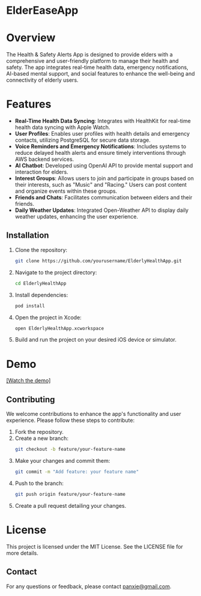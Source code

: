# ElderEaseApp

# Overview
The Health & Safety Alerts App is designed to provide elders with a comprehensive and user-friendly platform to manage their health and safety. The app integrates real-time health data, emergency notifications, AI-based mental support, and social features to enhance the well-being and connectivity of elderly users.

# Features
- **Real-Time Health Data Syncing**: Integrates with HealthKit for real-time health data syncing with Apple Watch.
- **User Profiles**: Enables user profiles with health details and emergency contacts, utilizing PostgreSQL for secure data storage.
- **Voice Reminders and Emergency Notifications**: Includes systems to reduce delayed health alerts and ensure timely interventions through AWS backend services.
- **AI Chatbot**: Developed using OpenAI API to provide mental support and interaction for elders.
- **Interest Groups**: Allows users to join and participate in groups based on their interests, such as "Music" and "Racing." Users can post content and organize events within these groups.
- **Friends and Chats**: Facilitates communication between elders and their friends.
- **Daily Weather Updates**: Integrated Open-Weather API to display daily weather updates, enhancing the user experience.

## Installation

1. Clone the repository:
    ```bash
    git clone https://github.com/yourusername/ElderlyHealthApp.git
    ```
2. Navigate to the project directory:
    ```bash
    cd ElderlyHealthApp
    ```
3. Install dependencies:
    ```bash
    pod install
    ```
4. Open the project in Xcode:
    ```bash
    open ElderlyHealthApp.xcworkspace
    ```
5. Build and run the project on your desired iOS device or simulator.

# Demo
[[Watch the demo]](https://youtu.be/3Vj0Yvy_sj0)


## Contributing

We welcome contributions to enhance the app's functionality and user experience. Please follow these steps to contribute:

1. Fork the repository.
2. Create a new branch:
    ```bash
    git checkout -b feature/your-feature-name
    ```
3. Make your changes and commit them:
    ```bash
    git commit -m "Add feature: your feature name"
    ```
4. Push to the branch:
    ```bash
    git push origin feature/your-feature-name
    ```
5. Create a pull request detailing your changes.


# License
This project is licensed under the MIT License. See the LICENSE file for more details.

## Contact

For any questions or feedback, please contact panxie@gmail.com.

